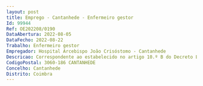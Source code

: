 ```yaml
--- 
layout: post
title: Emprego - Cantanhede - Enfermeiro gestor
Id: 99944
Ref: OE202208/0190
DataAbertura: 2022-08-05
DataFecho: 2022-08-22
Trabalho: Enfermeiro gestor
Empregador: Hospital Arcebispo João Crisóstomo - Cantanhede
Descricao: Correspondente ao estabelecido no artigo 10.º B do Decreto Lei n.º 71 2019, de 27 de maio.
CodigoPostal: 3060-186 CANTANHEDE
Concelho: Cantanhede
Distrito: Coimbra
--- 
```

